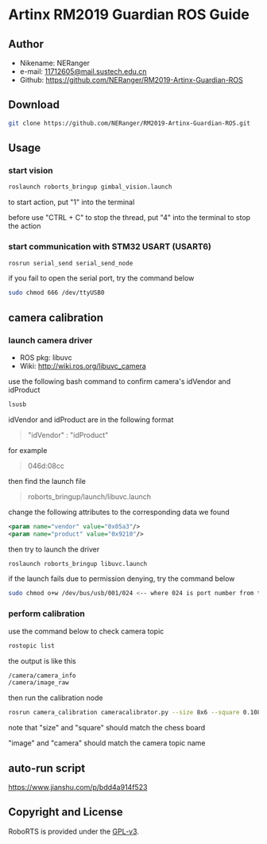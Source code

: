 # Artinx RM2019 Guardian ROS Guide

## Author

* Nikename: NERanger
* e-mail: 11712605@mail.sustech.edu.cn
* Github: <https://github.com/NERanger/RM2019-Artinx-Guardian-ROS>

## Download

```bash
git clone https://github.com/NERanger/RM2019-Artinx-Guardian-ROS.git
```

## Usage

### start vision

```bash
roslaunch roborts_bringup gimbal_vision.launch
```

to start action, put "1" into the terminal

before use "CTRL + C" to stop the thread, put "4" into the terminal to stop the action

### start communication with STM32 USART (USART6)

```bash
rosrun serial_send serial_send_node
```

if you fail to open the serial port, try the command below

```bash
sudo chmod 666 /dev/ttyUSB0
```

## camera calibration

### launch camera driver

* ROS pkg: libuvc
* Wiki: <http://wiki.ros.org/libuvc_camera>

use the following bash command to confirm camera's idVendor and idProduct

```bash
lsusb
```

idVendor and idProduct are in the following format

> "idVendor" : "idProduct"

for example

> 046d:08cc

then find the launch file

> roborts_bringup/launch/libuvc.launch

change the following attributes to the corresponding data we found

```xml
<param name="vendor" value="0x05a3"/>
<param name="product" value="0x9210"/>
```

then try to launch the driver

```bash
roslaunch roborts_bringup libuvc.launch
```

if the launch fails due to permission denying, try the command below

```bash
sudo chmod o+w /dev/bus/usb/001/024 <-- where 024 is port number from the error code
```

### perform calibration

use the command below to check camera topic

```bash
rostopic list
```

the output is like this

```bash
/camera/camera_info
/camera/image_raw
```

then run the calibration node

```bash
rosrun camera_calibration cameracalibrator.py --size 8x6 --square 0.108 image:=/camera/image_raw camera:=/camera
```

note that "size" and "square" should match the chess board

"image" and "camera" should match the camera topic name

## auto-run script

<https://www.jianshu.com/p/bdd4a914f523>

## Copyright and License

RoboRTS is provided under the [GPL-v3](COPYING).
